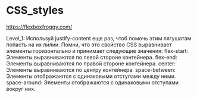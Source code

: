 # CSS_styles
https://flexboxfroggy.com/


Level_1:
Используй justify-content еще раз, чтоб помочь этим лягушатам попасть на их лилии. Помни, что это свойство CSS выравнивает элементы горизонтально и принимает следующие значения:
  flex-start: Элементы выравниваются по левой стороне контейнера.
  flex-end: Элементы выравниваются по правой стороне контейнера.
  center: Элементы выравниваются по центру контейнера.
  space-between: Элементы отображаются с одинаковыми отступами между ними.
  space-around: Элементы отображаются с одинаковыми отступами вокруг них.
